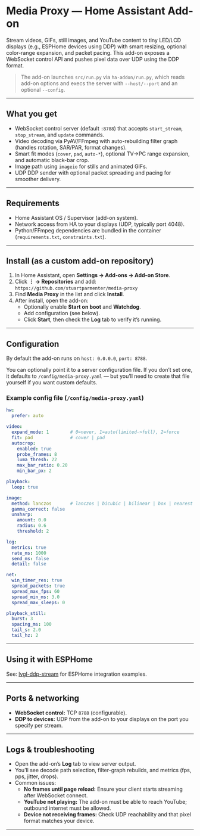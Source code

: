# Media Proxy — Home Assistant Add-on

Stream videos, GIFs, still images, and YouTube content to tiny LED/LCD displays (e.g., ESPHome devices using DDP) with smart resizing, optional color-range expansion, and packet pacing. This add-on exposes a WebSocket control API and pushes pixel data over UDP using the DDP format.

> The add-on launches `src/run.py` via `ha-addon/run.py`, which reads add-on options and execs the server with `--host/--port` and an optional `--config`.

---

## What you get

- WebSocket control server (default `:8788`) that accepts `start_stream`, `stop_stream`, and `update` commands.  
- Video decoding via PyAV/FFmpeg with auto-rebuilding filter graph (handles rotation, SAR/PAR, format changes).  
- Smart fit modes (`cover`, `pad`, `auto-*`), optional TV→PC range expansion, and automatic black-bar crop.  
- Image path using `imageio` for stills and animated GIFs.  
- UDP DDP sender with optional packet spreading and pacing for smoother delivery.  

---

## Requirements

- Home Assistant OS / Supervisor (add-on system).  
- Network access from HA to your displays (UDP, typically port 4048).  
- Python/FFmpeg dependencies are bundled in the container (`requirements.txt`, `constraints.txt`).  

---

## Install (as a custom add-on repository)

1. In Home Assistant, open **Settings → Add-ons → Add-on Store**.  
2. Click **⋮ → Repositories** and add:  
   `https://github.com/stuartparmenter/media-proxy`  
3. Find **Media Proxy** in the list and click **Install**.  
4. After install, open the add-on:  
   - Optionally enable **Start on boot** and **Watchdog**.  
   - Add configuration (see below).  
   - Click **Start**, then check the **Log** tab to verify it’s running.  

---

## Configuration

By default the add-on runs on `host: 0.0.0.0`, `port: 8788`.  

You can optionally point it to a server configuration file. If you don’t set one, it defaults to `/config/media-proxy.yaml` — but you’ll need to create that file yourself if you want custom defaults.  

### Example config file (`/config/media-proxy.yaml`)

```yaml
hw:
  prefer: auto

video:
  expand_mode: 1        # 0=never, 1=auto(limited->full), 2=force
  fit: pad              # cover | pad
  autocrop:
    enabled: true
    probe_frames: 8
    luma_thresh: 22
    max_bar_ratio: 0.20
    min_bar_px: 2

playback:
  loop: true

image:
  method: lanczos       # lanczos | bicubic | bilinear | box | nearest
  gamma_correct: false
  unsharp:
    amount: 0.0
    radius: 0.6
    threshold: 2

log:
  metrics: true
  rate_ms: 1000
  send_ms: false
  detail: false

net:
  win_timer_res: true
  spread_packets: true
  spread_max_fps: 60
  spread_min_ms: 3.0
  spread_max_sleeps: 0

playback_still:
  burst: 3
  spacing_ms: 100
  tail_s: 2.0
  tail_hz: 2
```

---

## Using it with ESPHome

See: [lvgl-ddp-stream](https://github.com/stuartparmenter/lvgl-ddp-stream) for ESPHome integration examples.  

---

## Ports & networking

- **WebSocket control:** TCP `8788` (configurable).  
- **DDP to devices:** UDP from the add-on to your displays on the port you specify per stream.  

---

## Logs & troubleshooting

- Open the add-on’s **Log** tab to view server output.  
- You’ll see decode path selection, filter-graph rebuilds, and metrics (fps, pps, jitter, drops).  
- Common issues:  
  - **No frames until page reload:** Ensure your client starts streaming after WebSocket connect.  
  - **YouTube not playing:** The add-on must be able to reach YouTube; outbound internet must be allowed.  
  - **Device not receiving frames:** Check UDP reachability and that pixel format matches your device.  

---
